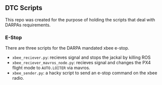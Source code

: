## DTC Scripts ##

This repo was created for the purpose of holding the scripts that deal with DARPAs requirements. 

### E-Stop ###
There are three scripts for the DARPA mandated xbee e-stop.
 - `xbee_reciever.py`: recieves signal and stops the jackal by killing ROS
 - `xbee_reciever_mavros_node.py`: recieves signal and changes the PX4 flight mode to `AUTO.LOITER` via mavros.
 - `xbee_sender.py`: a hacky script to send an e-stop command on the xbee radio. 
